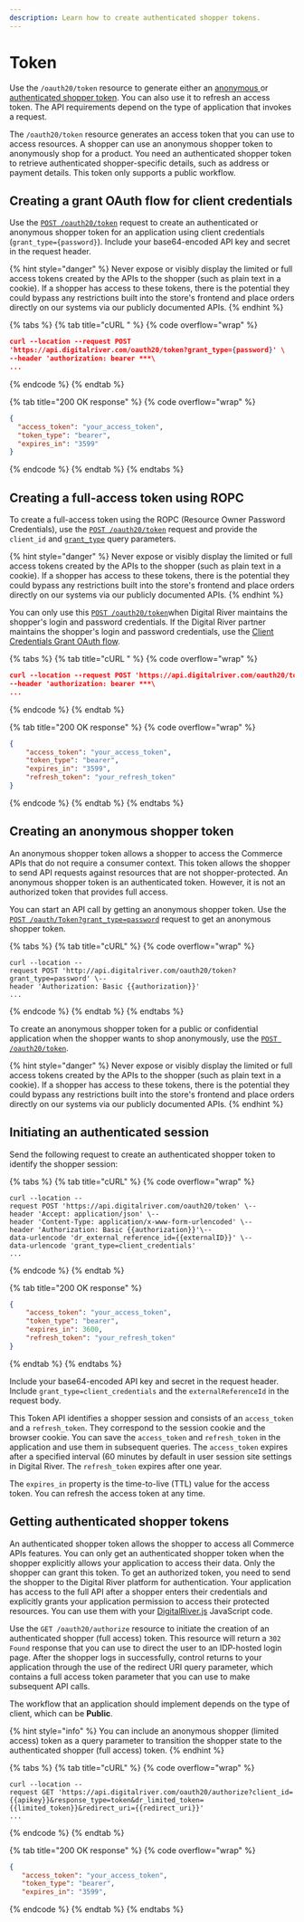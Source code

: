 ```yaml
---
description: Learn how to create authenticated shopper tokens.
---
```


# Token



Use the `/oauth20/token` resource to generate either an [anonymous ](tokens.md#creating-an-anonymous-shopper-token)or [authenticated shopper token](tokens.md#creating-authenticated-shopper-tokens). You can also use it to refresh an access token. The API requirements depend on the type of application that invokes a request.

The `/oauth20/token` resource generates an access token that you can use to access resources. A shopper can use an anonymous shopper token to anonymously shop for a product. You need an authenticated shopper token to retrieve authenticated shopper-specific details, such as address or payment details. This token only supports a public workflow.

## Creating a grant OAuth flow for client credentials

Use the [`POST /oauth20/token`](https://www.digitalriver.com/docs/commerce-shopper-api/#tag/Token/paths/\~1oauth20\~1token%20\(Client%20credentials\)/post) request to create an authenticated or anonymous shopper token for an application using client credentials (`grant_type={password}`). Include your base64-encoded API key and secret in the request header.&#x20;

{% hint style="danger" %}
Never expose or visibly display the limited or full access tokens created by the APIs to the shopper (such as plain text in a cookie). If a shopper has access to these tokens, there is the potential they could bypass any restrictions built into the store's frontend and place orders directly on our systems via our publicly documented APIs.
{% endhint %}

{% tabs %}
{% tab title="cURL " %}
{% code overflow="wrap" %}
```json
curl --location --request POST 
'https://api.digitalriver.com/oauth20/token?grant_type={password}' \
--header 'authorization: bearer ***\
...
```
{% endcode %}
{% endtab %}

{% tab title="200 OK response" %}
{% code overflow="wrap" %}
```json
{
  "access_token": "your_access_token",
  "token_type": "bearer",
  "expires_in": "3599"
}
```
{% endcode %}
{% endtab %}
{% endtabs %}

## Creating a full-access token using ROPC

To create a full-access token using the ROPC (Resource Owner Password Credentials), use the [`POST /oauth20/token`](https://www.digitalriver.com/docs/commerce-shopper-api/#tag/Token/paths/\~1oauth20\~1token%20\(ROPC\)/post) request and provide the `client_id` and [`grant_type`](oauth-2.0-apis.md#oauth-flows-allowed-by-grant-and-client-types) query parameters.

{% hint style="danger" %}
Never expose or visibly display the limited or full access tokens created by the APIs to the shopper (such as plain text in a cookie). If a shopper has access to these tokens, there is the potential they could bypass any restrictions built into the store's frontend and place orders directly on our systems via our publicly documented APIs.
{% endhint %}

You can only use this [`POST /oauth20/token`](https://www.digitalriver.com/docs/commerce-shopper-api/#tag/Token/paths/\~1oauth20\~1token%20\(ROPC\)/post)when Digital River maintains the shopper's login and password credentials. If the Digital River partner maintains the shopper's login and password credentials, use the [Client Credentials Grant OAuth flow](broken-reference).

{% tabs %}
{% tab title="cURL " %}
{% code overflow="wrap" %}
```json
curl --location --request POST 'https://api.digitalriver.com/oauth20/token?client_id={clientId}&grant_type={password}' \
--header 'authorization: bearer ***\
...
```
{% endcode %}
{% endtab %}

{% tab title="200 OK response" %}
{% code overflow="wrap" %}
```json
{  
    "access_token": "your_access_token",  
    "token_type": "bearer",  
    "expires_in": "3599",  
    "refresh_token": "your_refresh_token"
}
```
{% endcode %}
{% endtab %}
{% endtabs %}

## Creating an anonymous shopper token

An anonymous shopper token allows a shopper to access the Commerce APIs that do not require a consumer context. This token allows the shopper to send API requests against resources that are not shopper-protected. An anonymous shopper token is an authenticated token. However, it is not an authorized token that provides full access.

You can start an API call by getting an anonymous shopper token. Use the [`POST /oauth/Token?grant_type=password`](https://www.digitalriver.com/docs/commerce-shopper-api/#tag/Token/paths/\~1oauth20\~1token%20\(Anonymous%20shopper%20token\)/post) request to get an anonymous shopper token.

{% tabs %}
{% tab title="cURL" %}
{% code overflow="wrap" %}
```http
curl --location --request POST 'http://api.digitalriver.com/oauth20/token?grant_type=password' \--header 'Authorization: Basic {{authorization}}'
...
```
{% endcode %}
{% endtab %}
{% endtabs %}

To create an anonymous shopper token for a public or confidential application when the shopper wants to shop anonymously, use the [`POST /oauth20/token`](https://www.digitalriver.com/docs/commerce-shopper-api/#tag/Token/paths/\~1oauth20\~1token%20\(ROPC\)/post).

{% hint style="danger" %}
Never expose or visibly display the limited or full access tokens created by the APIs to the shopper (such as plain text in a cookie). If a shopper has access to these tokens, there is the potential they could bypass any restrictions built into the store's frontend and place orders directly on our systems via our publicly documented APIs.
{% endhint %}

## Initiating an authenticated session

Send the following request to create an authenticated shopper token to identify the shopper session:

{% tabs %}
{% tab title="cURL" %}
{% code overflow="wrap" %}
```http
curl --location --request POST 'https://api.digitalriver.com/oauth20/token' \--header 'Accept: application/json' \--
header 'Content-Type: application/x-www-form-urlencoded' \--header 'Authorization: Basic {{authorization}}'\--
data-urlencode 'dr_external_reference_id={{externalID}}' \--
data-urlencode 'grant_type=client_credentials'
...
```
{% endcode %}
{% endtab %}

{% tab title="200 OK response" %}
```json
{
    "access_token": "your_access_token",
    "token_type": "bearer",
    "expires_in": 3600,
    "refresh_token": "your_refresh_token"
}
```
{% endtab %}
{% endtabs %}

Include your base64-encoded API key and secret in the request header. Include `grant_type=client_credentials` and the `externalReferenceId` in the request body.

This Token API identifies a shopper session and consists of an `access_token` and a `refresh_token`. They correspond to the session cookie and the browser cookie. You can save the `access_token` and `refresh_token` in the application and use them in subsequent queries. The `access_token` expires after a specified interval (60 minutes by default in user session site settings in Digital River. The `refresh_token` expires after one year.

The `expires_in` property is the time-to-live (TTL) value for the access token. You can refresh the access token at any time.

## Getting authenticated shopper tokens

An authenticated shopper token allows the shopper to access all Commerce APIs features. You can only get an authenticated shopper token when the shopper explicitly allows your application to access their data. Only the shopper can grant this token. To get an authorized token, you need to send the shopper to the Digital River platform for authentication. Your application has access to the full API after a shopper enters their credentials and explicitly grants your application permission to access their protected resources. You can use them with your [DigitalRiver.js](../../payments/payments-solutions/digitalriver.js/) JavaScript code.&#x20;

Use the `GET /oauth20/authorize` resource to initiate the creation of an authenticated shopper (full access) token. This resource will return a `302 Found` response that you can use to direct the user to an IDP-hosted login page. After the shopper logs in successfully, control returns to your application through the use of the redirect URI query parameter, which contains a full access token parameter that you can use to make subsequent API calls.

The workflow that an application should implement depends on the type of client, which can be **Public**.

{% hint style="info" %}
You can include an anonymous shopper (limited access) token as a query parameter to transition the shopper state to the authenticated shopper (full access) token.
{% endhint %}

{% tabs %}
{% tab title="cURL" %}
{% code overflow="wrap" %}
```
curl --location --request GET 'https://api.digitalriver.com/oauth20/authorize?client_id={{apikey}}&response_type=token&dr_limited_token={{limited_token}}&redirect_uri={{redirect_uri}}'
...
```
{% endcode %}
{% endtab %}

{% tab title="200 OK response" %}
{% code overflow="wrap" %}
```json
{
   "access_token": "your_access_token",
   "token_type": "bearer",
   "expires_in": "3599",

```
{% endcode %}
{% endtab %}
{% endtabs %}
